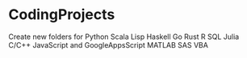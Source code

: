 # CodingProjects
Create new folders for
Python
Scala
Lisp
Haskell
Go
Rust
R
SQL
Julia
C/C++
JavaScript and GoogleAppsScript
MATLAB
SAS
VBA
